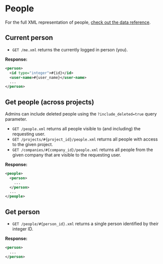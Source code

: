 People
======

For the full XML representation of people, [check out the data reference](https://github.com/37signals/basecamp-classic-api/blob/master/sections/data_reference.md#person).

Current person
--------------

* `GET /me.xml` returns the currently logged in person (you).

**Response:**

``` xml
<person>
  <id type="integer">#{id}</id>
  <user-name>#{user_name}</user-name>
  ...
</person>
```


Get people (across projects)
----------------------------

Admins can include deleted people using the `?include_deleted=true` query parameter.

* `GET /people.xml` returns all people visible to (and including) the requesting user.
* `GET /projects/#{project_id}/people.xml` returns all people with access to the given project.
* `GET /companies/#{company_id}/people.xml` returns all people from the given company that are visible to the requesting user.

**Response:**

``` xml
<people>
  <person>
    ...
  </person>
  ...
</people>
```


Get person
----------

* `GET /people/#{person_id}.xml` returns a single person identified by their integer ID.

**Response:**

``` xml
<person>
  ...
</person>
```
